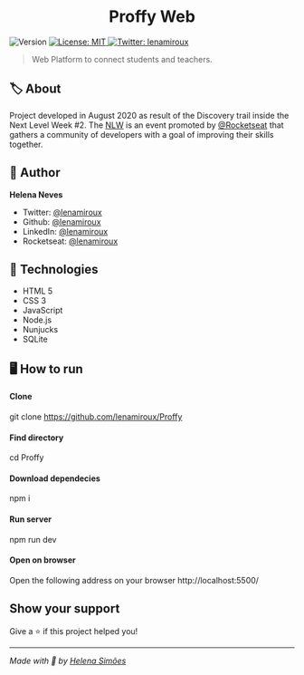 <h1 align="center">Proffy Web</h1>
<p>
  <img alt="Version" src="https://img.shields.io/badge/version-1.0-blue.svg?cacheSeconds=2592000" />
  <a href="#" target="_blank">
    <img alt="License: MIT" src="https://img.shields.io/badge/License-MIT-yellow.svg" />
  </a>
  <a href="https://twitter.com/lenamiroux" target="_blank">
    <img alt="Twitter: lenamiroux" src="https://img.shields.io/twitter/follow/lenamiroux.svg?style=social" />
  </a>
</p>

> Web Platform to connect students and teachers.

## 🏷 About 
Project developed in August 2020 as result of the Discovery trail inside the Next Level Week #2. The [NLW](https://nextlevelweek.com/) is an event promoted by [@Rocketseat](https://github.com/Rocketseat) that gathers a community of developers with a goal of improving their skills together.

## 👤 Author

**Helena Neves**

- Twitter: [@lenamiroux](https://twitter.com/lenamiroux)
- Github: [@lenamiroux](https://github.com/lenamiroux)
- LinkedIn: [@lenamiroux](https://linkedin.com/in/lenamiroux)
- Rocketseat: [@lenamiroux](https://app.rocketseat.com.br/me/)

## 🧰 Technologies
- HTML 5
- CSS 3
- JavaScript
- Node.js
- Nunjucks
- SQLite

## 🖥 How to run
#### Clone
git clone https://github.com/lenamiroux/Proffy

#### Find directory
cd Proffy

#### Download dependecies
npm i

#### Run server
npm run dev

#### Open on browser
Open the following address on your browser http://localhost:5500/

## Show your support

Give a ⭐️ if this project helped you!

---

_Made with 💜 by [Helena Simões](http://www.github.com/lenamiroux)_
